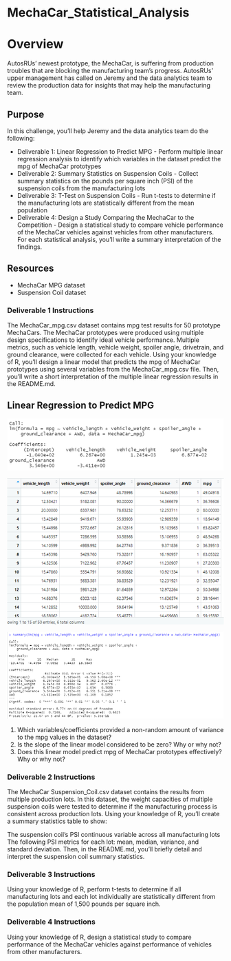 # MechaCar_Statistical_Analysis

# Overview
AutosRUs’ newest prototype, the MechaCar, is suffering from production troubles that are blocking the manufacturing team’s progress. AutosRUs’ upper management has called on Jeremy and the data analytics team to review the production data for insights that may help the manufacturing team.

## Purpose
In this challenge, you’ll help Jeremy and the data analytics team do the following:

- Deliverable 1: Linear Regression to Predict MPG - Perform multiple linear regression analysis to identify which variables in the dataset predict the mpg of MechaCar prototypes
- Deliverable 2: Summary Statistics on Suspension Coils - Collect summary statistics on the pounds per square inch (PSI) of the suspension coils from the manufacturing lots
- Deliverable 3: T-Test on Suspension Coils - Run t-tests to determine if the manufacturing lots are statistically different from the mean population
- Deliverable 4: Design a Study Comparing the MechaCar to the Competition - Design a statistical study to compare vehicle performance of the MechaCar vehicles against vehicles from other manufacturers. For each statistical analysis, you’ll write a summary interpretation of the findings.

## Resources
- MechaCar MPG dataset
- Suspension Coil dataset

### Deliverable 1 Instructions

The MechaCar_mpg.csv dataset contains mpg test results for 50 prototype MechaCars. The MechaCar prototypes were produced using multiple design specifications to identify ideal vehicle performance. Multiple metrics, such as vehicle length, vehicle weight, spoiler angle, drivetrain, and ground clearance, were collected for each vehicle. Using your knowledge of R, you’ll design a linear model that predicts the mpg of MechaCar prototypes using several variables from the MechaCar_mpg.csv file. Then, you’ll write a short interpretation of the multiple linear regression results in the README.md.

## Linear Regression to Predict MPG

![D1_Linear_Regression.png](https://github.com/KimberlyCrawford/MechaCar_Statistical_Analysis/blob/main/Resources/Images/D1_Linear_Regression.png)

![D1_MechaCar_mpg_dataframe.png](https://github.com/KimberlyCrawford/MechaCar_Statistical_Analysis/blob/main/Resources/Images/D1_MechaCar_mpg_dataframe.png)

![D1_Summary.png](https://github.com/KimberlyCrawford/MechaCar_Statistical_Analysis/blob/main/Resources/Images/D1_Summary.png)


1) Which variables/coefficients provided a non-random amount of variance to the mpg values in the dataset?
2) Is the slope of the linear model considered to be zero? Why or why not?
3) Does this linear model predict mpg of MechaCar prototypes effectively? Why or why not?

### Deliverable 2 Instructions
The MechaCar Suspension_Coil.csv dataset contains the results from multiple production lots. In this dataset, the weight capacities of multiple suspension coils were tested to determine if the manufacturing process is consistent across production lots. Using your knowledge of R, you’ll create a summary statistics table to show:

The suspension coil’s PSI continuous variable across all manufacturing lots
The following PSI metrics for each lot: mean, median, variance, and standard deviation.
Then, in the README.md, you’ll briefly detail and interpret the suspension coil summary statistics.

### Deliverable 3 Instructions
Using your knowledge of R, perform t-tests to determine if all manufacturing lots and each lot individually are statistically different from the population mean of 1,500 pounds per square inch.

### Deliverable 4 Instructions

Using your knowledge of R, design a statistical study to compare performance of the MechaCar vehicles against performance of vehicles from other manufacturers.